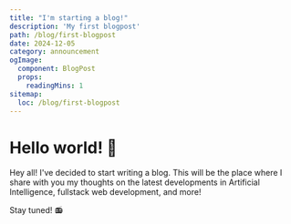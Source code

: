 ```yaml
---
title: "I'm starting a blog!"
description: 'My first blogpost'
path: /blog/first-blogpost
date: 2024-12-05
category: announcement
ogImage:
  component: BlogPost
  props:
    readingMins: 1
sitemap:
  loc: /blog/first-blogpost
---
```


# Hello world! 👋

Hey all! I've decided to start writing a blog.
This will be the place where I share with you my thoughts on the latest developments in Artificial Intelligence, fullstack web development, and more!

Stay tuned! 📻
